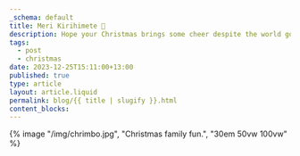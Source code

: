 ```yaml
---
_schema: default
title: Meri Kirihimete 🎄
description: Hope your Christmas brings some cheer despite the world going to hell.
tags:
  - post
  - christmas
date: 2023-12-25T15:11:00+13:00
published: true
type: article
layout: article.liquid
permalink: blog/{{ title | slugify }}.html
content_blocks:
---
```

{% image "/img/chrimbo.jpg", "Christmas family fun.", "30em 50vw 100vw" %}